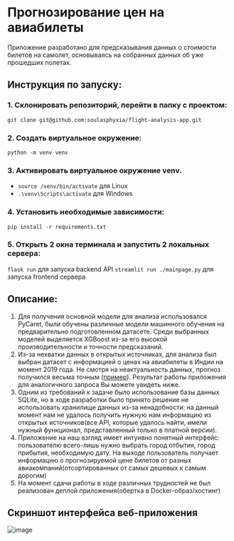 # Прогнозирование цен на авиабилеты
Приложение разработано для предсказывания данных о стоимости билетов на самолет, основываясь на собранных данных об уже прошедших полетах.

## Инструкция по запуску:
### 1. Склонировать репозиторий, перейти в папку с проектом:
`git clone git@github.com:soulasphyxia/flight-analysis-app.git`
### 2. Создать виртуальное окружение:
`python -m venv venv`
### 3. Активировать виртуальное окружение venv.
* `source /venv/bin/activate` для Linux
* `.\venv\Scripts\activate` для Windows

### 4. Установить необходимые зависимости:
`pip install -r requirements.txt`
### 5. Открыть 2 окна терминала и запустить 2 локальных сервера:
`flask run` для запуска backend API
`streamlit run ./mainpage.py` для запуска frontend сервера


## Описание:
1. Для получения основной модели для анализа использовался PyCaret, были обучены различные модели машинного обучения на предварительно подготовленном датасете. Среди выбранных моделей выделяется XGBoost из-за его высокой производительности и точности предсказаний.
2. Из-за нехватки данных в открытых источниках, для анализа был выбран датасет с информацией о ценах на авиабилеты в Индии на момент 2019 года. Не смотря на неактуальность данных, прогноз получился весьма точным ([пример](https://www.makemytrip.com/flight/search?itinerary=BLR-DEL-14/03/2024&tripType=O&paxType=A-1_C-0_I-0&intl=false&cabinClass=E&ccde=IN&lang=eng)). Результат работы приложения для аналогичного запроса Вы можете увидеть ниже.
3. Одним из требований к задаче было использование базы данных SQLite, но в ходе разработки было принято решение не использовать хранилище данных из-за ненадобности: на данный момент нам не удалось получить нужную нам информацию из открытых источников(все API, которые удалось найти, имели нужный функционал, представленный только в платной версии).
4. Приложение на наш взгляд имеет интуивно понятный интерфейс: пользователю всего-лишь нужно выбрать город отбытия, город прибытия, необходимую дату. На выходе пользователь получает информацию о прогнозируемой цене билетов от разных авиакомпаний(отсортированных от самых дешевых к самым дорогим)
5. На момент сдачи работы в ходе различных трудностей не был реализован деплой приложения(обертка в Docker-образ/хостинг)

## Скриншот интерфейса веб-приложения
![image](https://github.com/soulasphyxia/flight-analysis-app/assets/98162330/e10642fb-c72f-47fc-a2e9-4289e16b9c10)

